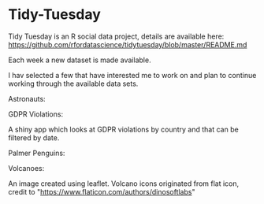 # Tidy-Tuesday

Tidy Tuesday is an R social data project, details are available here: https://github.com/rfordatascience/tidytuesday/blob/master/README.md

Each week a new dataset is made available. 

I hav selected a few that have interested me to work on and plan to continue working through the available data sets.

Astronauts:

GDPR Violations:

A shiny app which looks at GDPR violations by country and that can be filtered by date. 

Palmer Penguins:

Volcanoes:

An image created using leaflet. Volcano icons originated from flat icon, credit to "https://www.flaticon.com/authors/dinosoftlabs" 



